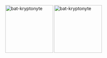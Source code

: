 
<p><img align="left" height="150px" src="https://github-readme-stats.vercel.app/api/top-langs?username=bat-kryptonyte&show_icons=true&locale=en&layout=compact" alt="bat-kryptonyte" /></p>

<p><img align="center" height="150px" src="https://github-readme-streak-stats.herokuapp.com/?user=bat-kryptonyte" alt="bat-kryptonyte" /></p>
